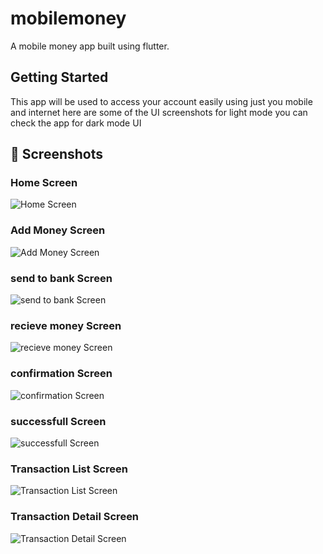 # mobilemoney

A mobile money app built using flutter.

## Getting Started

This app will be used to access your account easily using just you mobile and internet
here are some of the UI screenshots for light mode 
you can check the app for dark mode UI

## 📱 Screenshots

### Home Screen
![Home Screen](screenshots/home.png)

### Add Money Screen
![Add Money Screen](screenshots/addMoney.png)

### send to bank Screen
![send to bank Screen](screenshots/sendToBank.png)

### recieve money Screen
![recieve money Screen](screenshots/recievemoney.png)

### confirmation Screen
![confirmation Screen](screenshots/confirmation.png)

### successfull Screen
![successfull Screen](screenshots/successfull.png)

### Transaction List Screen
![Transaction List Screen](screenshots/transactionsList.jpg)

### Transaction Detail Screen
![Transaction Detail Screen](screenshots/transactionDetail.jpg)